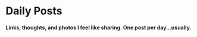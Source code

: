 # Daily Posts

**Links, thoughts, and photos I feel like sharing. One post per day...usually.**
<br><br>